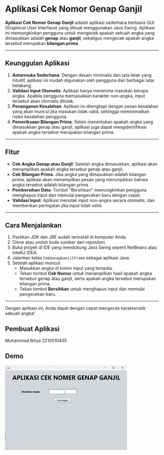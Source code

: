 # Aplikasi Cek Nomor Genap Ganjil

**Aplikasi Cek Nomor Genap Ganjil** adalah aplikasi sederhana berbasis GUI (Graphical User Interface) yang dibuat menggunakan Java Swing. Aplikasi ini memungkinkan pengguna untuk mengecek apakah sebuah angka yang dimasukkan adalah **genap** atau **ganjil**, sekaligus mengecek apakah angka tersebut merupakan **bilangan prima**.

---

## Keunggulan Aplikasi
1. **Antarmuka Sederhana**: Dengan desain minimalis dan tata letak yang intuitif, aplikasi ini mudah digunakan oleh pengguna dari berbagai latar belakang.
2. **Validasi Input Otomatis**: Aplikasi hanya menerima masukan berupa angka. Apabila pengguna memasukkan karakter non-angka, input tersebut akan otomatis ditolak.
3. **Penanganan Kesalahan**: Aplikasi ini dilengkapi dengan pesan kesalahan yang akan muncul jika masukan tidak valid, sehingga meminimalkan risiko kesalahan pengguna.
4. **Pemeriksaan Bilangan Prima**: Selain menentukan apakah angka yang dimasukkan genap atau ganjil, aplikasi juga dapat mengidentifikasi apakah angka tersebut merupakan bilangan prima.

---

## Fitur
- **Cek Angka Genap atau Ganjil**: Setelah angka dimasukkan, aplikasi akan menampilkan apakah angka tersebut genap atau ganjil.
- **Cek Bilangan Prima**: Jika angka yang dimasukkan adalah bilangan prima, aplikasi akan menampilkan pesan yang menunjukkan bahwa angka tersebut adalah bilangan prima.
- **Pembersihan Data**: Tombol "Bersihkan" memungkinkan pengguna menghapus input dan memulai pengecekan baru dengan cepat.
- **Validasi Input**: Aplikasi menolak input non-angka secara otomatis, dan memberikan peringatan jika input tidak valid.

---

## Cara Menjalankan
1. Pastikan JDK dan JRE sudah terinstall di komputer Anda.
2. Clone atau unduh kode sumber dari repositori.
3. Buka proyek di IDE yang mendukung Java Swing seperti NetBeans atau IntelliJ IDEA.
4. Jalankan kelas `CekGenapGanjilFrame` sebagai aplikasi Java.
5. Setelah aplikasi muncul:
   - Masukkan angka di kolom input yang tersedia.
   - Tekan tombol **Cek Nomor** untuk menampilkan hasil apakah angka tersebut genap atau ganjil, serta apakah angka tersebut merupakan bilangan prima.
   - Tekan tombol **Bersihkan** untuk menghapus input dan memulai pengecekan baru.

---

Dengan aplikasi ini, Anda dapat dengan cepat mengecek karakteristik sebuah angka!

## Pembuat Aplikasi
Muhammad Ikhya 2210010405

## Demo
![Demo GIF](/img/GenapGanjil.gif)


